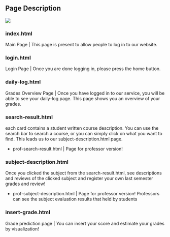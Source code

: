 ## Page Description
![](https://drive.google.com/uc?export=view&id=1kVPJrYW6LlHsm5mZAZaKN8ZxjPM1wEzK)

### index.html 
Main Page | This page is present to allow people to log in to our website. 

### login.html
Login Page | Once you are done logging in, please press the home button. 

### daily-log.html
Grades Overview Page | Once you have  logged in to our service, you will be able to see your daily-log page. This page shows you an overview of your grades. 

### search-result.html
each card contains a student written course description. You can use the search bar to search a course, or you can simply click on what you want to find. This leads us to our subject-description.html page.
- prof-search-result.html | Page for professor version! 
  
### subject-description.html
Once you clicked the subject from the search-result.html, see descriptions and reviews of the clicked subject and register your own last semester grades and review!
- prof-subject-description.html | Page for professor version! Professors can see the subject evaluation results that held by students

### insert-grade.html 
Grade prediction page | You can insert your score and estimate your grades by visualization!  
